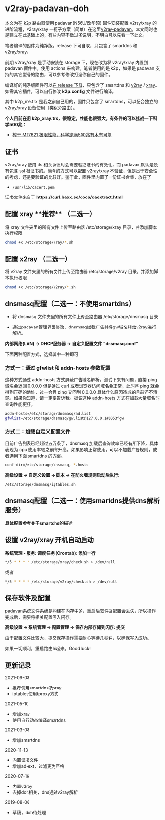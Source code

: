 # v2ray-padavan-doh

本文为在 k2p 路由器使用 padavan(N56U/改华硕) 固件安装配置 v2ray/xray 的进阶流程，v2ray/xray 一揽子方案（简单）在这里[v2ray-padavan](https://github.com/felix-fly/v2ray-padavan)，本文同时也是建立在此基础上的，有些内容不做过多说明，不明白可以先看一下此文。

笔者编译的固件为纯净版，release 下可自取，只包含了 smartdns 和 v2ray/xray。

前期 v2ray/xray 是手动安装在 storage 下，现在改为将 v2ray/xray 内置到 padavan 固件中。使用 actions 来构建，笔者使用的是 k2p，如果是 padavan 支持的其它型号的路由，可以参考修改打造你自己的固件。

编译好的纯净版固件可以[在 release 下载](https://github.com/felix-fly/v2ray-padavan-doh/releases)，只包含了 smartdns 和 [v2ray](https://github.com/felix-fly/v2ray-openwrt/releases) / [xray](https://github.com/felix-fly/xray-openwrt/releases)。如需其它插件，可以自行修改 **k2p.config** 文件进行编译。

其中 k2p_me.trx 是我之前自己用的，固件只包含了 smartdns，可以配合独立的 v2ray/xray 设备使用（类似旁路由）。

**个人目前在用 k2p_xray.trx，很稳定，性能也很强大，有条件的可以挑战一下科学500兆：**

* [榨干 MT7621 极限性能，科学跑满500兆有木有可能](https://itcao.com/2021/08232231.html)

## 证书

v2ray/xray 使用 tls 相关协议时会需要验证证书的有效性，而 padavan 默认是没有包含 ssl 根证书的。简单的方式可以配置 v2ray/xray 不验证，但是出于安全性的考虑，还是要验证的比较好。鉴于此，固件里内置了一份证书合集，放在了

* ```/usr/lib/cacert.pem```

证书文件来自于 **https://curl.haxx.se/docs/caextract.html**

## 配置 xray **\*\*推荐\*\*** （二选一）

将 xray 文件夹里的所有文件上传至路由器 /etc/storage/xray 目录，并添加脚本执行权限

```bash
chmod +x /etc/storage/xray/*.sh
```

## 配置 x2ray （二选一）

将 v2ray 文件夹里的所有文件上传至路由器 /etc/storage/v2ray 目录，并添加脚本执行权限

```bash
chmod +x /etc/storage/v2ray/*.sh
```

## dnsmasq配置（二选一：不使用smartdns）

* 将 dnsmasq 文件夹里的所有文件上传至路由器 /etc/storage/dnsmasq 目录

* 通过padavan管理界面修改，dnsmasq拦截广告并将gw域名转给v2ray进行解析。

**内部网络(LAN) -> DHCP服务器 -> 自定义配置文件 "dnsmasq.conf"**

下面两种配置方式，选择其中一种即可

### 方式一：通过 gfwlist 和 addn-hosts 参数配置

这种方式通过 addn-hosts 方式屏蔽广告域名解析，测试下来有问题，直接 ping 域名会返回 0.0.0.0 但是通过 curl 或者浏览器访问域名会正常，此时再 ping 就会得到正确的地址，过一会再 ping 又回到 0.0.0.0 具体什么原因造成的目前还不清楚。如果你知道，请一定要告诉我。据说这种 addn-hosts 方式在加载大量域名时查询性能更好。

```bash
addn-hosts=/etc/storage/dnsmasq/ad.list
gfwlist=/etc/storage/dnsmasq/gw.list@127.0.0.1#1053^gw
```

### 方式二：加载自定义配置文件

目前广告列表已经超过五万条了，dnsmasq 加载后查询效率已经有所下降，具体表现为 cpu 使用率较之前有升高。如果影响正常使用，可以不加载广告规则，或者选用下面 smartdns 的方案。

```bash
conf-dir=/etc/storage/dnsmasq, *.hosts
```

**高级设置 -> 自定义设置 -> 脚本 -> 在防火墙规则启动后执行:**

```bash
/etc/storage/dnsmasq/iptables.sh
```

## dnsmasq配置（二选一：使用smartdns提供dns解析服务）

[**具体配置参考关于smartdns的描述**](./smartdns.md)

## 设置 v2ray/xray 开机自动启动

**系统管理 - 服务: 调度任务 (Crontab): 添加一行**

```bash
*/5 * * * * /etc/storage/xray/check.sh > /dev/null
```

或者

```bash
*/5 * * * * /etc/storage/v2ray/check.sh > /dev/null
```

## 保存软件及配置

padavan系统文件系统是构建在内存中的，重启后软件及配置会丢失，所以操作完成后，需要将相关配置写入闪存。

**高级设置 -> 系统管理 -> 配置管理 -> 保存内部存储到闪存: 提交**

由于配置文件比较大，提交保存操作需要耐心等待几秒钟，以确保写入成功。

如果一切顺利，重启路由hi起来。Good luck!

## 更新记录
2021-09-08
* 推荐使用smartdns及xray
* iptables使用tproxy方式

2021-05-10
* 增加xray
* 使用自行动态编译smartdns

2021-03-08
* 增加smartdns

2020-11-13
* 内置证书文件
* 增加ad-ext，过滤更为严格

2020-07-16
* 内置v2ray
* 去掉doh相关，dns通过v2ray解析

2019-08-06
* 草稿，doh待处理
